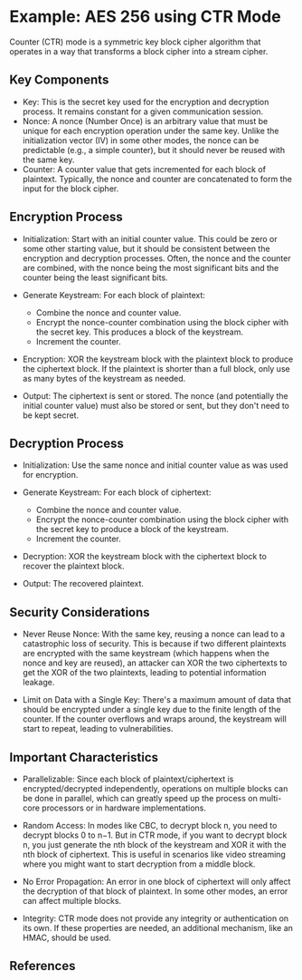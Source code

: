# Example: AES 256 using CTR Mode

Counter (CTR) mode is a symmetric key block cipher algorithm that operates in a way that transforms a block cipher into a stream cipher.

## Key Components
* Key: This is the secret key used for the encryption and decryption process. 
    It remains constant for a given communication session.
* Nonce: A nonce (Number Once) is an arbitrary value that must be unique for each 
    encryption operation under the same key. Unlike the initialization vector (IV) 
    in some other modes, the nonce can be predictable (e.g., a simple counter), but 
    it should never be reused with the same key.
* Counter: A counter value that gets incremented for each block of plaintext. 
    Typically, the nonce and counter are concatenated to form the input for the 
    block cipher.

## Encryption Process
* Initialization: Start with an initial counter value. This could be zero or some 
    other starting value, but it should be consistent between the encryption and 
    decryption processes. 
    Often, the nonce and the counter are combined, with the nonce being the most 
    significant bits and the counter being the least significant bits.

* Generate Keystream: For each block of plaintext:
    * Combine the nonce and counter value.
    * Encrypt the nonce-counter combination using the block cipher with the 
        secret key. This produces a block of the keystream.
    * Increment the counter.
* Encryption: XOR the keystream block with the plaintext block to produce the 
    ciphertext block. If the plaintext is shorter than a full block, only use as 
    many bytes of the keystream as needed.

* Output: The ciphertext is sent or stored. The nonce (and potentially the 
    initial counter value) must also be stored or sent, but they don't need to 
    be kept secret.

## Decryption Process
* Initialization: Use the same nonce and initial counter value as was used for encryption.

* Generate Keystream: For each block of ciphertext:
    * Combine the nonce and counter value.
    * Encrypt the nonce-counter combination using the block cipher with the secret key 
        to produce a block of the keystream.
    * Increment the counter.
* Decryption: XOR the keystream block with the ciphertext block to recover the plaintext 
    block.

* Output: The recovered plaintext.

## Security Considerations
* Never Reuse Nonce: With the same key, reusing a nonce can lead to a catastrophic 
    loss of security. This is because if two different plaintexts are encrypted with 
    the same keystream (which happens when the nonce and key are reused), an attacker 
    can XOR the two ciphertexts to get the XOR of the two plaintexts, leading to potential 
    information leakage.

* Limit on Data with a Single Key: There's a maximum amount of data that should be encrypted 
    under a single key due to the finite length of the counter. If the counter overflows 
    and wraps around, the keystream will start to repeat, leading to vulnerabilities.

## Important Characteristics
* Parallelizable: Since each block of plaintext/ciphertext is encrypted/decrypted 
    independently, operations on multiple blocks can be done in parallel, which can 
    greatly speed up the process on multi-core processors or in hardware implementations.

* Random Access: In modes like CBC, to decrypt block n, you need to decrypt blocks 0 to 
    n−1. But in CTR mode, if you want to decrypt block n, you just generate the nth block 
    of the keystream and XOR it with the nth block of ciphertext. This is useful in 
    scenarios like video streaming where you might want to start decryption from a middle 
    block.

* No Error Propagation: An error in one block of ciphertext will only affect the decryption 
    of that block of plaintext. In some other modes, an error can affect multiple blocks.

* Integrity: CTR mode does not provide any integrity or authentication on its own. 
    If these properties are needed, an additional mechanism, like an HMAC, should be used.

## References
